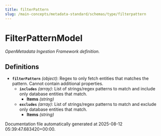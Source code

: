 ```yaml
---
title: filterPattern
slug: /main-concepts/metadata-standard/schemas/type/filterpattern
---
```


# FilterPatternModel

*OpenMetadata Ingestion Framework definition.*

## Definitions

- **`filterPattern`** *(object)*: Regex to only fetch entities that matches the pattern. Cannot contain additional properties.
  - **`includes`** *(array)*: List of strings/regex patterns to match and include only database entities that match.
    - **Items** *(string)*
  - **`excludes`** *(array)*: List of strings/regex patterns to match and exclude only database entities that match.
    - **Items** *(string)*


Documentation file automatically generated at 2025-08-12 05:39:47.683420+00:00.
